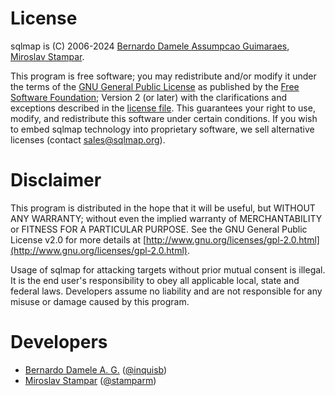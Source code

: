 # License

sqlmap is (C) 2006-2024 [Bernardo Damele Assumpcao Guimaraes](mailto:bernardo@sqlmap.org), [Miroslav Stampar](mailto:miroslav@sqlmap.org).

This program is free software; you may redistribute and/or modify it under the terms of the [GNU General Public License](http://www.gnu.org/licenses/old-licenses/gpl-2.0.html) as published by the [Free Software Foundation](http://www.fsf.org); Version 2 (or later) with the clarifications and exceptions described in the [license file](https://raw.github.com/sqlmapproject/sqlmap/master/doc/COPYING). This guarantees your right to use, modify, and redistribute this software under certain conditions. If you wish to embed sqlmap technology into proprietary software, we sell alternative licenses
(contact [sales@sqlmap.org](sales@sqlmap.org)).

# Disclaimer

This program is distributed in the hope that it will be useful, but WITHOUT ANY WARRANTY; without even the implied warranty of MERCHANTABILITY or FITNESS FOR A PARTICULAR PURPOSE. See the GNU General Public License v2.0 for more details at [http://www.gnu.org/licenses/gpl-2.0.html](http://www.gnu.org/licenses/gpl-2.0.html).

Usage of sqlmap for attacking targets without prior mutual consent is illegal. It is the end user's responsibility to obey all applicable local, state and federal laws. Developers assume no liability and are not responsible for any misuse or damage caused by this program.

# Developers

* [Bernardo Damele A. G.](mailto:bernardo@sqlmap.org) ([@inquisb](https://twitter.com/inquisb))
* [Miroslav Stampar](mailto:miroslav@sqlmap.org) ([@stamparm](https://twitter.com/stamparm))
